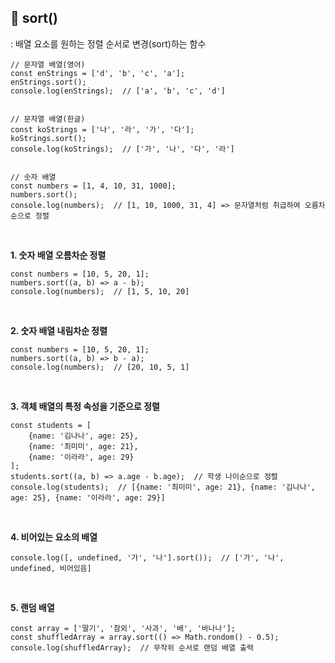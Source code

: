 ## 📍 sort()
: 배열 요소를 원하는 정렬 순서로 변경(sort)하는 함수

    // 문자열 배열(영어)
    const enStrings = ['d', 'b', 'c', 'a'];
    enStrings.sort();
    console.log(enStrings);  // ['a', 'b', 'c', 'd']


    // 문자열 배열(한글)
    const koStrings = ['나', '라', '가', '다'];
    koStrings.sort();
    console.log(koStrings);  // ['가', '나', '다', '라']


    // 숫자 배열
    const numbers = [1, 4, 10, 31, 1000];
    numbers.sort();
    console.log(numbers);  // [1, 10, 1000, 31, 4] => 문자열처럼 취급하여 오름차순으로 정렬

<br>

**1. 숫자 배열 오름차순 정렬**

    const numbers = [10, 5, 20, 1];
    numbers.sort((a, b) => a - b);
    console.log(numbers);  // [1, 5, 10, 20]

<br>
        
**2. 숫자 배열 내림차순 정렬**

    const numbers = [10, 5, 20, 1];
    numbers.sort((a, b) => b - a);
    console.log(numbers);  // [20, 10, 5, 1]

<br>

**3. 객체 배열의 특정 속성을 기준으로 정렬**

    const students = [
        {name: '김나나', age: 25},
        {name: '최미미', age: 21},
        {name: '이라라', age: 29}
    ];
    students.sort((a, b) => a.age - b.age);  // 학생 나이순으로 정렬
    console.log(students);  // [{name: '최미미', age: 21}, {name: '김나나', age: 25}, {name: '이라라', age: 29}]

<br>

**4. 비어있는 요소의 배열**

    console.log([, undefined, '가', '나'].sort());  // ['가', '나', undefined, 비어있음]

<br>

**5. 랜덤 배열**

    const array = ['딸기', '참외', '사과', '배', '바나나'];
    const shuffledArray = array.sort(() => Math.rondom() - 0.5);
    console.log(shuffledArray);  // 무작위 순서로 랜덤 배열 출력
